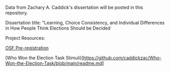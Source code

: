 Data from Zachary A. Caddick's dissertation will be posted in this repository. 

Dissertation title: "Learning, Choice Consistency, and Individual Differences in How People Think Elections Should be Decided


Project Resources:

[OSF Pre-registration](https://osf.io/n75cz/)

[Who Won the Election Task Stimuli)[https://github.com/caddickzac/Who-Won-the-Election-Task/blob/main/readme.md]




